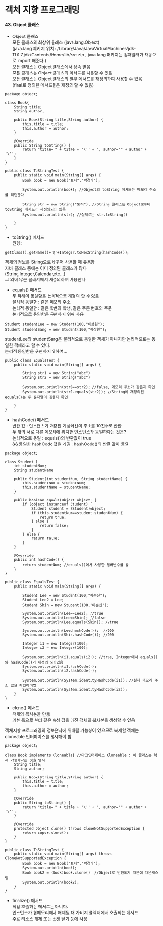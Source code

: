 # 객체 지향 프로그래밍

#### 43. Object 클래스     

* Object 클래스    
모든 클래스의 최상위 클래스 (java.lang.Object)  
(java.lang 패키지 위치 : /Library/Java/JavaVirtualMachines/jdk-11.0.7.jdk/Contents/Home/lib/src.zip
, java.lang 패키지는 컴파일러가 자동으로 import 해준다.)    
모든 클래스는 Object 클래스에서 상속 받음  
모든 클래스는 Object 클래스의 메서드를 사용할 수 있음   
모든 클래스는 Object 클래스의 일부 메서드를 재정의하여 사용할 수 있음  
(final로 정의된 메서드들은 재정의 할 수 없음)   

```
package object;

class Book{
    String title;
    String author;

    public Book(String title,String author) {
        this.title = title;
        this.author = author;
    }

    @Override
    public String toString() {
        return "title='" + title + '\'' + ", author='" + author + '\'';
    }
}

public class ToStringTest {
    public static void main(String[] args) {
        Book book = new Book("토지","박경리");

        System.out.println(book); //Object의 toString 메서드는 메모리 주소를 리턴한다

        String str = new String("토지"); //String 클래스는 Object로부터 toString 메서드가 재정의되어 있음
        System.out.println(str); //실제로는 str.toString()

    }
}
```

* toString() 메서드    
원형 : 
```
getClass().getName()+'@'+Integer.toHexString(hashCode());
```
객체의 정보를 String으로 바꾸어 사용할 때 유용함  
자바 클래스 중에는 이미 정의된 클래스가 많다   
(String,Integer,Calendar,etc...)    
그 외에 많은 클래서에서 재정의하여 사용한다    

* equals() 메서드  
두 객체의 동일함을 논리적으로 재정의 할 수 있음     
물리적 동일함 : 같은 메모리 주소     
논리적 동일함 : 같은 학번의 학생, 같은 주문 번호의 주문  
논리적으로 동일함을 구현하기 위해 사용   

```
Student studentLee = new Student(100,"이상원");
Student studentSang = new Student(100,"이상원");
```

studentLee와 studentSang은 물리적으로 동일한 객체가 아니지만 논리적으로는 동일한 객체라고 할 수 있다.     
논리적 동일함을 구현하기 위하여...    
```
public class EqualsTest {
    public static void main(String[] args) {

        String str1 = new String("abc");
        String str2 = new String("abc");

        System.out.println(str1==str2); //false, 메모리 주소가 같은지 확인
        System.out.println(str1.equals(str2)); //String에 재정의된 equals()는 두 문자열이 같은지 확인

    }
}
```

* hashCode() 메서드    
반환 값 : 인스턴스가 저장된 가상머신의 주소를 10진수로 반환     
두 개의 서로 다른 메모리에 위치한 인스턴스가 동일하다는 것은?     
논리적으로 동일 : equals()의 반환값이 true  
&&
동일한 hashCode 값을 가짐 : hashCode()의 반환 값이 동일   
    
```
package object;

class Student {
    int studentNum;
    String studentName;

    public Student(int studentNum, String studentName) {
        this.studentNum = studentNum;
        this.studentName = studentName;
    }

    public boolean equals(Object object) {
        if (object instanceof Student) {
            Student student = (Student)object;
            if (this.studentNum==student.studentNum) {
                return true;
            } else {
                return false;
            }
        } else {
            return false;
        }
    }

    @Override
    public int hashCode() {
        return studentNum; //equals()에서 사용한 멤버변수를 활
    }
}

public class EqualsTest {
    public static void main(String[] args) {

        Student Lee = new Student(100,"이순신");
        Student Lee2 = Lee;
        Student Shin = new Student(100,"이순신");

        System.out.println(Lee==Lee2); //true
        System.out.println(Lee==Shin); //false
        System.out.println(Lee.equals(Shin)); //true

        System.out.println(Lee.hashCode());  //100
        System.out.println(Shin.hashCode()); //100

        Integer i1 = new Integer(100);
        Integer i2 = new Integer(100);

        System.out.println(i1.equals(i2)); //true, Integer에서 equals()와 hashCode()가 재정의 되어있음
        System.out.println(i1.hashCode());
        System.out.println(i2.hashCode());

        System.out.println(System.identityHashCode(i1)); //실제 메모리 주소 값을 확인하려면
        System.out.println(System.identityHashCode(i2));
    }
}
```

* clone() 메서드   
객체의 복사본을 만듦     
기본 틀으로 부터 같은 속성 값을 가진 객체의 복사본을 생성할 수 있음     

객체지향 프로그래밍의 정보은닉에 위배될 가능성이 있으므로 복제할 객체는 cloneable 인터페이스를 명시해야 함     

```
package object;

class Book implements Cloneable{ //마크인터페이스 Cloneable : 이 클래스는 복제 가능하다는 것을 명시
    String title;
    String author;

    public Book(String title,String author) {
        this.title = title;
        this.author = author;
    }

    @Override
    public String toString() {
        return "title='" + title + '\'' + ", author='" + author + '\'';
    }

    @Override
    protected Object clone() throws CloneNotSupportedException {
        return super.clone();
    }
}

public class ToStringTest {
    public static void main(String[] args) throws CloneNotSupportedException {
        Book book = new Book("토지","박경리");
        System.out.println(book);
        Book book2 = (Book)book.clone(); //Object로 반환되기 때문에 다운캐스팅
        System.out.println(book2);
    }
}
```

* finalize() 메서드    
직접 호출하는 메서드는 아니다.   
인스턴스가 힙메모리에서 해제될 때 가비지 콜렉터에서 호출되는 메서드     
주로 리소스 해제 또는 소켓 닫기 등에 사용    
    
    